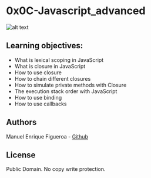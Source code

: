 # 0x0C-Javascript_advanced
![alt text](https://external-content.duckduckgo.com/iu/?u=https%3A%2F%2Fwww.holbertonschool.com%2Fholberton-logo-simple.png&f=1&nofb=1)


## Learning objectives: 
* What is lexical scoping in JavaScript
* What is closure in JavaScript
* How to use closure
* How to chain different closures
* How to simulate private methods with Closure
* The execution stack order with JavaScript
* How to use binding
* How to use callbacks

## Authors
Manuel Enrique Figueroa - [Github](https://github.com/FicusCarica308)

## License
Public Domain. No copy write protection.
